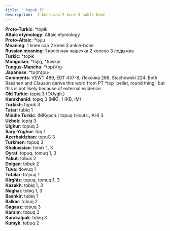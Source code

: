 ```yaml
---
title: " topuk 3"
description:  1 knee cap 2 knee 3 ankle-bone
---
```


<strong>Proto-Turkic</strong>:  *topɨk<br>
<strong>Altaic etymology</strong>:  Altaic etymology<br>
<strong> Proto-Altaic</strong>:  *t`op`u<br>
<strong>Meaning</strong>:  1 knee cap 2 knee 3 ankle-bone<br>
<strong>Russian meaning</strong>:  1 коленная чашечка 2 колено 3 лодыжка<br>
<strong>Turkic</strong>:  *topɨk<br>
<strong>Mongolian</strong>:  *tojig, *tuwkai<br>
<strong>Tungus-Manchu</strong>:  *top(V)g-<br>
<strong>Japanese</strong>:  *tu(m)pu-<br>
<strong>Comments</strong>:  VEWT 489, EDT 437-8, Лексика 286, Stachowski 224. Both Räsänen and Clauson derive this word from PT *top 'pellet, round thing', but this is not likely because of external evidence.<br>
<strong>Old Turkic</strong>:  topɨq 3 (OUygh.)<br>
<strong>Karakhanid</strong>:  topɨq 3 (MK), 1 (KB, IM)<br>
<strong>Turkish</strong>:  topuk 3<br>
<strong>Tatar</strong>:  tubɨq 1<br>
<strong>Middle Turkic</strong>:  (MKypch.) topuq (Houts., AH) 3<br>
<strong>Uzbek</strong>:  tọpiq 3<br>
<strong>Uighur</strong>:  topuq 3<br>
<strong>Sary-Yughur</strong>:  tōq 1<br>
<strong>Azerbaidzhan</strong>:  topuG 3<br>
<strong>Turkmen</strong>:  topuq 3<br>
<strong>Khakassian</strong>:  tomɨx 1, 3<br>
<strong>Oyrat</strong>:  topuq, tomuq 1, 3<br>
<strong>Yakut</strong>:  tobuk 2<br>
<strong>Dolgan</strong>:  tobuk 2<br>
<strong>Tuva</strong>:  dowuq 1<br>
<strong>Tofalar</strong>:  to'puq 1<br>
<strong>Kirghiz</strong>:  topuq, tomuq 1, 3<br>
<strong>Kazakh</strong>:  tobɨq 1, 3<br>
<strong>Noghai</strong>:  tobɨq 1, 3<br>
<strong>Bashkir</strong>:  tubɨq 1<br>
<strong>Balkar</strong>:  tobuq 2<br>
<strong>Gagauz</strong>:  topuq 3<br>
<strong>Karaim</strong>:  tobuq 3<br>
<strong>Karakalpak</strong>:  tobɨq 3<br>
<strong>Kumyk</strong>:  tobuq 2<br>


